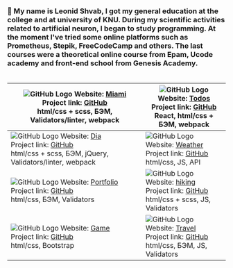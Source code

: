 ### 👋 My name is Leonid Shvab, I got my general education at the college and at university of KNU. During my scientific activities related to artificial neuron, I began to study programming. At the moment I've tried some online platforms such as Prometheus, Stepik, FreeCodeCamp and others. The last courses were a theoretical online course from Epam, Ucode academy and front-end school from Genesis Academy.<br/><br/>

![GitHub Logo](https://i.ibb.co/F00XFQt/card4.jpg) Website: [Miami](https://leonidshv.github.io/layout_miami/) <br/> Project link: [GitHub](https://github.com/LeonidShv/layout_miami/tree/develop) <br/>html/css + scss, БЭМ, Validators/linter, webpack | ![GitHub Logo](https://i.ibb.co/sJqhwZd/Screen-Shot-2020-10-30-at-18-10-42.png) Website: [Todos](https://leonidshv.github.io/todos/index.html) <br/> Project link: [GitHub](https://github.com/LeonidShv/todos) <br/>React, html/css + БЭМ, webpack
------------ | -------------
![GitHub Logo](https://i.ibb.co/fQHKcrD/card0.jpg) Website: [Dia](https://leonidshv.github.io/dia/src/index.html) <br/> Project link: [GitHub](https://github.com/LeonidShv/dia)<br/>html/css + scss, БЭМ, jQuery, Validators/linter, webpack | ![GitHub Logo](https://i.ibb.co/fFYJ0GT/2020-12-18-14-54-00.png) Website: [Weather](https://leonidshv.github.io/ucode-weather/) <br/> Project link: [GitHub](https://github.com/LeonidShv/ucode-weather) <br/>html/css, JS, API
![GitHub Logo](https://i.ibb.co/z83q4YF/Screen-Shot-2020-10-30-at-18-37-30.png) Website: [Portfolio](https://leonidshv.github.io/portfolio/) <br/> Project link: [GitHub](https://github.com/LeonidShv/portfolio) <br/>html/css, БЭМ, Validators | ![GitHub Logo](https://i.ibb.co/N67dzkh/card3.jpg) Website: [hiking](https://leonidshv.github.io/hikingClub/index.html) <br/> Project link: [GitHub](https://github.com/LeonidShv/hikingClub) <br/>html/css + scss, JS, Validators
![GitHub Logo](https://i.ibb.co/t4X7x9g/card1.jpg) Website: [Game](https://leonidshv.github.io/gameBlog/) <br/> Project link: [GitHub](https://github.com/LeonidShv/gameBlog) <br/>html/css, Bootstrap | ![GitHub Logo](https://i.ibb.co/31cPfZz/card2.jpg) Website: [Travel](https://leonidshv.github.io/travelBlog/) <br/> Project link: [GitHub](https://github.com/LeonidShv/travelBlog) <br/>html/css, БЭМ, JS, Validators
<!--
**LeonidShv/LeonidShv** is a ✨ _special_ ✨ repository because its `README.md` (this file) appears on your GitHub profile.
<a href="https://ibb.co/L9sD9yY"><img src="https://i.ibb.co/KV8cVgb/2020-12-18-14-50-05.png" alt="2020-12-18-14-50-05" border="0"></a>
Here are some ideas to get you started:

- 🔭 I’m currently working on ...
- 🌱 I’m currently learning ...
- 👯 I’m looking to collaborate on ...
- 🤔 I’m looking for help with ...
- 💬 Ask me about ...
- 📫 How to reach me: ...
- 😄 Pronouns: ...
- ⚡ Fun fact: ...
<a href="https://ibb.co/d7D3hkm"><img src="https://i.ibb.co/fQHKcrD/card0.jpg" alt="card0" border="0"></a>
<a href="https://ibb.co/kx1R9tj"><img src="https://i.ibb.co/t4X7x9g/card1.jpg" alt="card1" border="0"></a>
<a href="https://ibb.co/9nWdw5t"><img src="https://i.ibb.co/31cPfZz/card2.jpg" alt="card2" border="0"></a>
<a href="https://ibb.co/6RN75ph"><img src="https://i.ibb.co/N67dzkh/card3.jpg" alt="card3" border="0"></a>
<a href="https://ibb.co/yYYprzJ"><img src="https://i.ibb.co/F00XFQt/card4.jpg" alt="card4" border="0"></a>
-->
